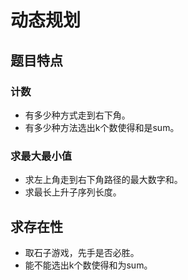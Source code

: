 # 动态规划

## 题目特点

### 计数

- 有多少种方式走到右下角。
- 有多少种方法选出k个数使得和是sum。

### 求最大最小值

- 求左上角走到右下角路径的最大数字和。
- 求最长上升子序列长度。

## 求存在性

- 取石子游戏，先手是否必胜。
- 能不能选出k个数使得和为sum。